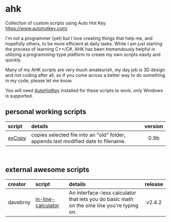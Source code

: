 # ahk
Collection of custom scripts using Auto Hot Key. 
https://www.autohotkey.com/

I'm not a programmer (yet) but I love creating things that help me, and hopefully others, to be more efficient at daily tasks. While I am just starting the process of learning C++/C#, AHK has been tremendously helpful in utilizing a programming-type platform to create my own scripts easily and quickly.

Many of my AHK scripts are very much amateurish, my day job is 3D design and not coding after all, so if you come across a better way to do something in my code, please let me know.

You will need [AutoHotKey](https://www.autohotkey.com/) installed for these scripts to work, only Windows is supported.

## personal working scripts
| script | details | version |  
|:-----|:---|:------------:| 
| [exCopy](https://github.com/msokoljr/ahk/blob/main/exCopy) | copies selected file into an "old" folder, appends last modified date to filename. | 0.9b |

&nbsp;

## external awesome scripts
| creator | script | details | release |   
|:---|:-------------|:------|:-----:|  
| davebrny | [in-line-calculator](https://github.com/davebrny/in-line-calculator) | An interface-less calculator that lets you do basic math on the sme line you're typing on. | v2.4.2 | 


